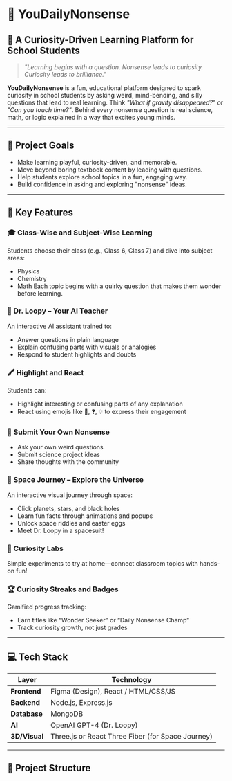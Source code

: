 # 🧠 YouDailyNonsense

## 🚀 A Curiosity-Driven Learning Platform for School Students

> _"Learning begins with a question. Nonsense leads to curiosity. Curiosity leads to brilliance."_

**YouDailyNonsense** is a fun, educational platform designed to spark curiosity in school students by asking weird, mind-bending, and silly questions that lead to real learning. Think *"What if gravity disappeared?"* or *"Can you touch time?"*. Behind every nonsense question is real science, math, or logic explained in a way that excites young minds.

---

## 🎯 Project Goals

- Make learning playful, curiosity-driven, and memorable.
- Move beyond boring textbook content by leading with questions.
- Help students explore school topics in a fun, engaging way.
- Build confidence in asking and exploring "nonsense" ideas.

---

## 🧩 Key Features

### 🎓 Class-Wise and Subject-Wise Learning
Students choose their class (e.g., Class 6, Class 7) and dive into subject areas:
- Physics
- Chemistry
- Math
Each topic begins with a quirky question that makes them wonder before learning.

### 🤖 Dr. Loopy – Your AI Teacher
An interactive AI assistant trained to:
- Answer questions in plain language
- Explain confusing parts with visuals or analogies
- Respond to student highlights and doubts

### 🖍️ Highlight and React
Students can:
- Highlight interesting or confusing parts of any explanation
- React using emojis like 🤯, ❓, 💡 to express their engagement

### 📝 Submit Your Own Nonsense
- Ask your own weird questions
- Submit science project ideas
- Share thoughts with the community

### 🌌 Space Journey – Explore the Universe
An interactive visual journey through space:
- Click planets, stars, and black holes
- Learn fun facts through animations and popups
- Unlock space riddles and easter eggs
- Meet Dr. Loopy in a spacesuit!

### 🧪 Curiosity Labs
Simple experiments to try at home—connect classroom topics with hands-on fun!

### 🏆 Curiosity Streaks and Badges
Gamified progress tracking:
- Earn titles like “Wonder Seeker” or “Daily Nonsense Champ”
- Track curiosity growth, not just grades

---

## 💻 Tech Stack

| Layer        | Technology                     |
|--------------|--------------------------------|
| **Frontend** | Figma (Design), React / HTML/CSS/JS |
| **Backend**  | Node.js, Express.js             |
| **Database** | MongoDB                         |
| **AI**       | OpenAI GPT-4 (Dr. Loopy)        |
| **3D/Visual**| Three.js or React Three Fiber (for Space Journey) |

---

## 📂 Project Structure

